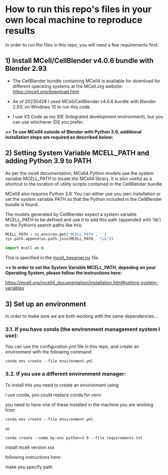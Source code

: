 # How to run this repo's files in your own local machine to reproduce results

In order to run the files in this repo, you will need a few requirements first:

## 1) Install  MCell/CellBlender v4.0.6 bundle with Blender 2.93
- The CellBlender bundle containing MCell4 is available for download for different operating systems at the MCell.org website: https://mcell.org/download.html

- As of 20230428 I used MCell/CellBlender v4.0.6 bundle with Blender 2.93, on Windows 10 to run this code.

- I use VS Code as my IDE (Integrated development environment), but you can use whichever IDE you prefer. 

**>> To use MCell4 outside of Blender with Python 3.9, additional installation steps are required as described below:**

## 2) Setting System Variable MCELL_PATH and adding Python 3.9 to PATH

As per the mcell documentation, MCell4 Python models use the system variable MCELL_PATH to locate the MCell4 library. It is also useful as a shortcut to the location of utility scripts contained in the CellBlender bundle.

MCell4 also requires Python 3.9. You can either use you own installation or set the system variable PATH so that the Python included in the CellBlender bundle is found.

The models generated by CellBlender expect a system variable MCELL_PATH to be defined and use it to add this path (appended with ‘lib’) to the Python’s search paths like this: 

```python
MCELL_PATH = os.environ.get('MCELL_PATH', '')
sys.path.append(os.path.join(MCELL_PATH, 'lib'))

import mcell as m
```
This is specified in the [mcell_hexamer.py](./mcell_hexamer.py#L5) file. 

**>> In order to set the System Variable MCELL_PATH, depeding on your Operating System, please follow the instructions here:**

https://mcell.org/mcell4_documentation/installation.html#setting-system-variables

## 3) Set up an environment

In order to make sure we are both working with the same dependencies...

### 3.1. If you have conda (the environment management system I use): 

You can use the configuration.yml file in this repo, and create an environment with the following command:

```
conda env create --file environment.yml
```

### 3.2. If you use a different environment manager:

To install this you need to create an environment using 

i use conda, you could replace conda for venv

you need to have one of these installed in the machine you are working from

```
conda env create --file environment.yml
```
or

```
conda create --name my-env python=3.9 --file requirements.txt
```

install mcell version xxx

following instructions here:

make you specify path 